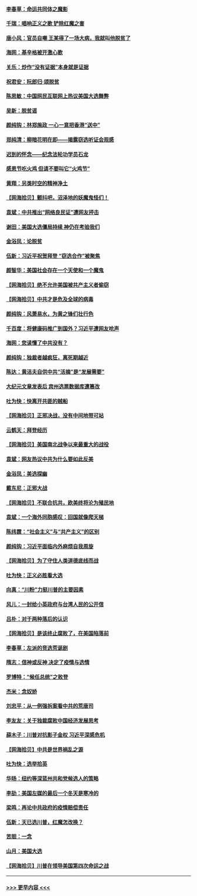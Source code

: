 #### [李春草：命运共同体之魔影](../pages/nsc993/n12585026.md?t=12011851) 
#### [千瑞：唱响正义之歌 铲除红魔之害](../pages/nsc993/n12585002.md?t=12011851) 
#### [唐小风：官员自嘲 王某得了一场大病，我就叫他脱贫了](../pages/nsc993/n12584981.md?t=12011851) 
#### [海网：基辛格被开激心歌](../pages/nsc993/n12584946.md?t=12011851) 
#### [关乐：炒作“没有证据”本身就是证据](../pages/nsc993/n12583146.md?t=12011851) 
#### [祝君安：阮郎归‧颂脱贫](../pages/nsc993/n12583119.md?t=12011851) 
#### [陈思敏：中国网民互联网上热议美国大选舞弊](../pages/nsc993/n12582845.md?t=12011851) 
#### [吴新：脱贫谣](../pages/nsc993/n12580839.md?t=12011851) 
#### [颜纯钩：林郑施政 一心一意把香港“送中”](../pages/nsc993/n12580805.md?t=12011851) 
#### [郑纯清：柳暗花明在即——揭露窃选听证会观感](../pages/nsc993/n12580795.md?t=12011851) 
#### [迟到的怀念——纪念法轮功学员石龙](../pages/nsc993/n12580245.md?t=12011851) 
#### [感恩节吃火鸡  但请不要叫它“火鸡节”](../pages/nsc993/n12580252.md?t=12011851) 
#### [黄翔：另类时空的精神净土](../pages/nsc993/n12578638.md?t=12011851) 
#### [【网海拾贝】颤抖吧，沼泽地的妖魔鬼怪们！](../pages/nsc993/n12578552.md?t=12011851) 
#### [袁斌：中共推出“网络良民证”遭网友抨击](../pages/nsc993/n12578511.md?t=12011851) 
#### [谢田：美国大选僵局持续 神仍在考验我们](../pages/nsc993/n12577432.md?t=12011851) 
#### [金浴凤：论脱贫](../pages/nsc993/n12576386.md?t=12011851) 
#### [伍新：习近平祝贺拜登 “窃选合作”被聚焦](../pages/nsc993/n12576358.md?t=12011851) 
#### [颜智华：美国社会存在一个天使和一个魔鬼](../pages/nsc993/n12574299.md?t=12011851) 
#### [【网海拾贝】绝不允许美国被共产主义者偷窃](../pages/nsc993/n12573396.md?t=12011851) 
#### [【网海拾贝】中共才是危及全球的病毒](../pages/nsc993/n12571204.md?t=12011851) 
#### [颜纯钩：风萧易水，为黄之锋们壮行色](../pages/nsc993/n12571487.md?t=12011851) 
#### [千百度：将健康码推广到国外？习近平遭网友呛声](../pages/nsc993/n12570808.md?t=12011851) 
#### [海网：您读懂了中共没有？](../pages/nsc993/n12570487.md?t=12011851) 
#### [颜纯钩：独裁者越疯狂，离死期越近](../pages/nsc993/n12569055.md?t=12011851) 
#### [陈达：黄洁夫自供中共“活摘”是“发展需要”](../pages/nsc993/n12568541.md?t=12011851) 
#### [大纪元文章发表后 宾州选票数据库遭篡改](../pages/nsc993/n12568105.md?t=12011851) 
#### [吐为快：快离开共匪的贼船](../pages/nsc993/n12568462.md?t=12011851) 
#### [【网海拾贝】正邪决战，没有中间地带可站](../pages/nsc993/n12568439.md?t=12011851) 
#### [云鹤天：拜登经历](../pages/nsc993/n12567294.md?t=12011851) 
#### [【网海拾贝】美国南北战争以来最重大的战役](../pages/nsc993/n12567247.md?t=12011851) 
#### [袁斌：网友热议中共为什么要如此反美](../pages/nsc993/n12567162.md?t=12011851) 
#### [金浴凤：美选探幽](../pages/nsc993/n12567147.md?t=12011851) 
#### [戴东尼：正邪大战](../pages/nsc993/n12567033.md?t=12011851) 
#### [【网海拾贝】不联合抗共，欧美终将沦为殖民地](../pages/nsc993/n12565068.md?t=12011851) 
#### [袁斌：一个海外同胞感叹：回国就像爬天梯](../pages/nsc993/n12564986.md?t=12011851) 
#### [陈纬霆：“社会主义”与“共产主义”的区别](../pages/nsc993/n12562417.md?t=12011851) 
#### [颜纯钩：习近平面临内外麻烦自我周旋](../pages/nsc993/n12563356.md?t=12011851) 
#### [【网海拾贝】为了守住人类道德底线而战](../pages/nsc993/n12562542.md?t=12011851) 
#### [吐为快：正义必胜看大选](../pages/nsc993/n12561967.md?t=12011851) 
#### [向真：“川粉”力挺川普的主要因素](../pages/nsc993/n12560774.md?t=12011851) 
#### [风儿：一封给小英政府与台湾人民的公开信](../pages/nsc993/n12560581.md?t=12011851) 
#### [吕朴：对于两种落后的认识](../pages/nsc993/n12560492.md?t=12011851) 
#### [【网海拾贝】是该终止腐败了，在美国陷落前](../pages/nsc993/n12559936.md?t=12011851) 
#### [李春草：左派的竞选荒诞剧](../pages/nsc993/n12558380.md?t=12011851) 
#### [隋志：信神或反神 决定了疫情与选情](../pages/nsc993/n12558255.md?t=12011851) 
#### [罗博特：“候任总统”之败登](../pages/nsc993/n12558189.md?t=12011851) 
#### [杰米：念奴娇](../pages/nsc993/n12558174.md?t=12011851) 
#### [刘忠平：从一例强拆案看中共的荒唐司](../pages/nsc993/n12558036.md?t=12011851) 
#### [李友友：关于独裁腐败中国经济发展思考](../pages/nsc993/n12558004.md?t=12011851) 
#### [薛木子：川普对抗影子金权 习近平深感危机](../pages/nsc993/n12557342.md?t=12011851) 
#### [【网海拾贝】中共是世界祸乱之源](../pages/nsc993/n12555353.md?t=12011851) 
#### [吐为快：选举拾英](../pages/nsc993/n12555041.md?t=12011851) 
#### [华旸：纽约等深蓝州共和党候选人的策略](../pages/nsc993/n12554309.md?t=12011851) 
#### [李劼：美国左媒的最后一个冬天是寒冷的](../pages/nsc993/n12552947.md?t=12011851) 
#### [梁鸣：再论中共政府的疫情赔偿责任](../pages/nsc993/n12553012.md?t=12011851) 
#### [伍新：天已选川普，红魔怎改换？](../pages/nsc993/n12552970.md?t=12011851) 
#### [苦胆：一念](../pages/nsc993/n12552957.md?t=12011851) 
#### [山月：美国大选](../pages/nsc993/n12552446.md?t=12011851) 
#### [【网海拾贝】川普在领导美国第四次命运之战](../pages/nsc993/n12551973.md?t=12011851) 

----
#### [ >>> 更早内容 <<< ](../indexes/nsc993-earlier.md)
